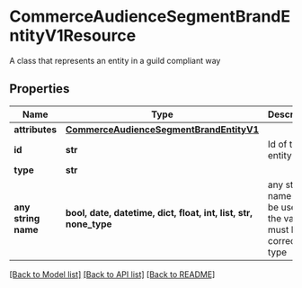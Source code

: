 # CommerceAudienceSegmentBrandEntityV1Resource

A class that represents an entity in a guild compliant way

## Properties
Name | Type | Description | Notes
------------ | ------------- | ------------- | -------------
**attributes** | [**CommerceAudienceSegmentBrandEntityV1**](CommerceAudienceSegmentBrandEntityV1.md) |  | [optional] 
**id** | **str** | Id of the entity | [optional] 
**type** | **str** |  | [optional] 
**any string name** | **bool, date, datetime, dict, float, int, list, str, none_type** | any string name can be used but the value must be the correct type | [optional]

[[Back to Model list]](../README.md#documentation-for-models) [[Back to API list]](../README.md#documentation-for-api-endpoints) [[Back to README]](../README.md)


